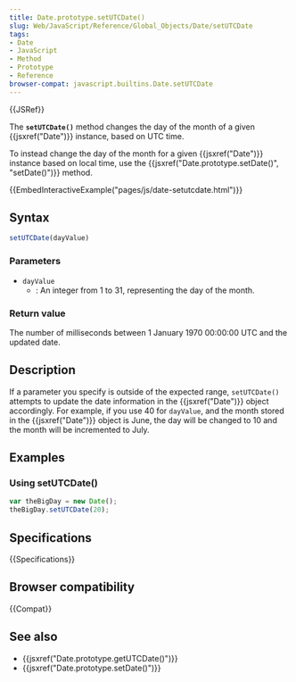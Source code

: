 ```yaml
---
title: Date.prototype.setUTCDate()
slug: Web/JavaScript/Reference/Global_Objects/Date/setUTCDate
tags:
- Date
- JavaScript
- Method
- Prototype
- Reference
browser-compat: javascript.builtins.Date.setUTCDate
---
```

{{JSRef}}

The **`setUTCDate()`** method changes the day of the month of a given
{{jsxref("Date")}} instance, based on UTC time.

To instead change the day of the month for a given {{jsxref("Date")}}
instance based on local time, use the
{{jsxref("Date.prototype.setDate()", "setDate()")}} method.

{{EmbedInteractiveExample("pages/js/date-setutcdate.html")}}

## Syntax

```js
setUTCDate(dayValue)
```

### Parameters

*   `dayValue`
    *   : An integer from 1 to 31, representing the day of the month.

### Return value

The number of milliseconds between 1 January 1970 00:00:00 UTC and the updated
date.

## Description

If a parameter you specify is outside of the expected range, `setUTCDate()`
attempts to update the date information in the {{jsxref("Date")}} object
accordingly. For example, if you use 40 for `dayValue`, and the month stored in
the {{jsxref("Date")}} object is June, the day will be changed to 10 and
the month will be incremented to July.

## Examples

### Using setUTCDate()

```js
var theBigDay = new Date();
theBigDay.setUTCDate(20);
```

## Specifications

{{Specifications}}

## Browser compatibility

{{Compat}}

## See also

*   {{jsxref("Date.prototype.getUTCDate()")}}
*   {{jsxref("Date.prototype.setDate()")}}
